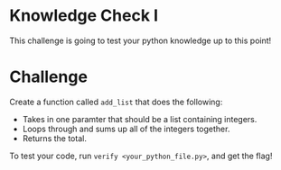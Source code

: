 # Knowledge Check I

This challenge is going to test your python knowledge up to this point!

# Challenge 

Create a function called `add_list` that does the following:
- Takes in one paramter that should be a list containing integers.
- Loops through and sums up all of the integers together.
- Returns the total.

To test your code, run `verify <your_python_file.py>`, and get the flag!
